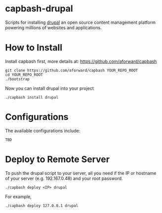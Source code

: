 capbash-drupal
==============

Scripts for installing [drupal](https://www.drupal.org/) an open source content management platform powering millions of websites and applications.

# How to Install #

Install capbash first, more details at:
https://github.com/aforward/capbash

```
git clone https://github.com/aforward/capbash YOUR_REPO_ROOT
cd YOUR_REPO_ROOT
./bootstrap
```

Now you can install drupal into your project

```
./capbash install drupal
```

# Configurations #

The available configurations include:

```
TBD
```


# Deploy to Remote Server #

To push the drupal script to your server, all you need if the IP or hostname of your server (e.g. 192.167.0.48) and your root password.

```
./capbash deploy <IP> drupal
```

For example,

```
./capbash deploy 127.0.0.1 drupal
```
